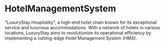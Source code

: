 # HotelManagementSystem
 "LuxuryStay Hospitality", a high-end hotel chain known for its exceptional service and luxurious accommodations. With a network of hotels in various locations, LuxuryStay aims to revolutionize its operational efficiency by implementing a cutting-edge Hotel Management System (HMS).

